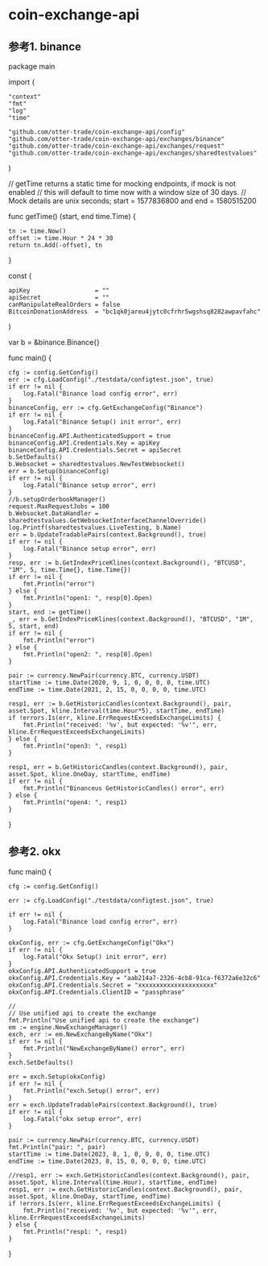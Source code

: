 # coin-exchange-api
## 参考1. binance

package main

import (

	"context"
	"fmt"
	"log"
	"time"

	"github.com/otter-trade/coin-exchange-api/config"
	"github.com/otter-trade/coin-exchange-api/exchanges/binance"
	"github.com/otter-trade/coin-exchange-api/exchanges/request"
	"github.com/otter-trade/coin-exchange-api/exchanges/sharedtestvalues"
)

// getTime returns a static time for mocking endpoints, if mock is not enabled
// this will default to time now with a window size of 30 days.
// Mock details are unix seconds; start = 1577836800 and end = 1580515200

func getTime() (start, end time.Time) {

	tn := time.Now()
	offset := time.Hour * 24 * 30
	return tn.Add(-offset), tn
}

const (

	apiKey                  = ""
	apiSecret               = ""
	canManipulateRealOrders = false
	BitcoinDonationAddress  = "bc1qk0jareu4jytc0cfrhr5wgshsq8282awpavfahc"
)

var b = &binance.Binance{}

func main() {

	cfg := config.GetConfig()
	err := cfg.LoadConfig("./testdata/configtest.json", true)
	if err != nil {
		log.Fatal("Binance load config error", err)
	}
	binanceConfig, err := cfg.GetExchangeConfig("Binance")
	if err != nil {
		log.Fatal("Binance Setup() init error", err)
	}
	binanceConfig.API.AuthenticatedSupport = true
	binanceConfig.API.Credentials.Key = apiKey
	binanceConfig.API.Credentials.Secret = apiSecret
	b.SetDefaults()
	b.Websocket = sharedtestvalues.NewTestWebsocket()
	err = b.Setup(binanceConfig)
	if err != nil {
		log.Fatal("Binance setup error", err)
	}
	//b.setupOrderbookManager()
	request.MaxRequestJobs = 100
	b.Websocket.DataHandler = sharedtestvalues.GetWebsocketInterfaceChannelOverride()
	log.Printf(sharedtestvalues.LiveTesting, b.Name)
	err = b.UpdateTradablePairs(context.Background(), true)
	if err != nil {
		log.Fatal("Binance setup error", err)
	}
	resp, err := b.GetIndexPriceKlines(context.Background(), "BTCUSD", "1M", 5, time.Time{}, time.Time{})
	if err != nil {
		fmt.Println("error")
	} else {
		fmt.Println("open1: ", resp[0].Open)
	}
	start, end := getTime()
	_, err = b.GetIndexPriceKlines(context.Background(), "BTCUSD", "1M", 5, start, end)
	if err != nil {
		fmt.Println("error")
	} else {
		fmt.Println("open2: ", resp[0].Open)
	}

 	pair := currency.NewPair(currency.BTC, currency.USDT)
	startTime := time.Date(2020, 9, 1, 0, 0, 0, 0, time.UTC)
	endTime := time.Date(2021, 2, 15, 0, 0, 0, 0, time.UTC)

	resp1, err := b.GetHistoricCandles(context.Background(), pair, asset.Spot, kline.Interval(time.Hour*5), startTime, endTime)
	if !errors.Is(err, kline.ErrRequestExceedsExchangeLimits) {
		fmt.Println("received: '%v', but expected: '%v'", err, kline.ErrRequestExceedsExchangeLimits)
	} else {
		fmt.Println("open3: ", resp1)
	}

	resp1, err = b.GetHistoricCandles(context.Background(), pair, asset.Spot, kline.OneDay, startTime, endTime)
	if err != nil {
		fmt.Println("Binanceus GetHistoricCandles() error", err)
	} else {
		fmt.Println("open4: ", resp1)
	}
}

## 参考2. okx


func main() {

	cfg := config.GetConfig()
 
	err := cfg.LoadConfig("./testdata/configtest.json", true)
 
	if err != nil {
		log.Fatal("Binance load config error", err)
	}

	okxConfig, err := cfg.GetExchangeConfig("Okx")
	if err != nil {
		log.Fatal("Okx Setup() init error", err)
	}
	okxConfig.API.AuthenticatedSupport = true
	okxConfig.API.Credentials.Key = "aab214a7-2326-4cb8-91ca-f6372a6e32c6"
	okxConfig.API.Credentials.Secret = "xxxxxxxxxxxxxxxxxxxxx"
	okxConfig.API.Credentials.ClientID = "passphrase"

	//
	// Use unified api to create the exchange
	fmt.Println("Use unified api to create the exchange")
	em := engine.NewExchangeManager()
	exch, err := em.NewExchangeByName("Okx")
	if err != nil {
		fmt.Println("NewExchangeByName() error", err)
	}
	exch.SetDefaults()

	err = exch.Setup(okxConfig)
	if err != nil {
		fmt.Println("exch.Setup() error", err)
	}
	err = exch.UpdateTradablePairs(context.Background(), true)
	if err != nil {
		log.Fatal("okx setup error", err)
	}

	pair := currency.NewPair(currency.BTC, currency.USDT)
	fmt.Println("pair: ", pair)
	startTime := time.Date(2023, 8, 1, 0, 0, 0, 0, time.UTC)
	endTime := time.Date(2023, 8, 15, 0, 0, 0, 0, time.UTC)

	//resp1, err := exch.GetHistoricCandles(context.Background(), pair, asset.Spot, kline.Interval(time.Hour), startTime, endTime)
	resp1, err := exch.GetHistoricCandles(context.Background(), pair, asset.Spot, kline.OneDay, startTime, endTime)
	if !errors.Is(err, kline.ErrRequestExceedsExchangeLimits) {
		fmt.Println("received: '%v', but expected: '%v'", err, kline.ErrRequestExceedsExchangeLimits)
	} else {
		fmt.Println("resp1: ", resp1)
	}
}


